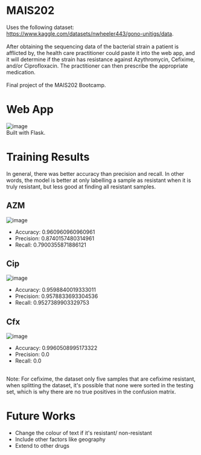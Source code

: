 # MAIS202
Uses the following dataset: https://www.kaggle.com/datasets/nwheeler443/gono-unitigs/data. <br> <br>
After obtaining the sequencing data of the bacterial strain a patient is afflicted by, the health care practitioner could paste it into the web app, and it will determine if the strain has resistance against Azythromycin, Cefixime, and/or Ciprofloxacin. The practitioner can then prescribe the appropriate medication.
<br> <br>
Final project of the MAIS202 Bootcamp. 

# Web App
![image](https://github.com/angelaxzhu/MAIS202/assets/125671211/381a98e8-710b-4d6b-b0a4-5f0eb4359c0a)
<br> Built with Flask. 

# Training Results
In general, there was better accuracy than precision and recall. In other words, the model is better at only labelling a sample as resistant when it is truly resistant, but less good at finding all resistant samples. 
## AZM
![image](https://github.com/angelaxzhu/MAIS202/assets/125671211/7df84e07-07a7-4c45-bf95-9cd7ed4a41d4)

- Accuracy: 0.960960960960961
- Precision: 0.8740157480314961 
- Recall: 0.7900355871886121 

## Cip
![image](https://github.com/angelaxzhu/MAIS202/assets/125671211/ab811992-5b00-409b-b906-6301d6496ea1)

- Accuracy: 0.9598840019333011
- Precision: 0.9578833693304536
- Recall: 0.9527389903329753 

## Cfx
![image](https://github.com/angelaxzhu/MAIS202/assets/125671211/09ab7a06-a88f-4a9d-a18b-a652bc2e4509)

- Accuracy: 0.9960508995173322
- Precision: 0.0
- Recall: 0.0
<br>
Note: For cefixime, the dataset only five samples that are cefixime resistant, when splitting the dataset, it's possible that none were sorted in the testing set, which is why there are no true positives in the confusion matrix.

# Future Works
- Change the colour of text if it's resistant/ non-resistant
- Include other factors like geography
- Extend to other drugs

